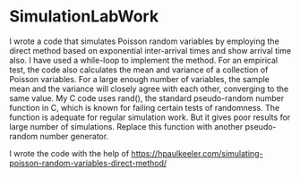 # SimulationLabWork
I wrote a code that simulates Poisson random variables by employing the direct method based on exponential inter-arrival times and show arrival time also. I have used a while-loop to implement the method. For an empirical test, the code also calculates the mean and variance of a collection of Poisson variables. For a large enough number of variables, the sample mean and the variance will closely agree with each other, converging to the same value. My C code uses rand(), the standard pseudo-random number function in C, which is known for failing certain tests of randomness. The function is adequate for regular simulation work. But it gives poor results for large number of simulations. Replace this function with another pseudo-random number generator.

I wrote the code with the help of https://hpaulkeeler.com/simulating-poisson-random-variables-direct-method/
